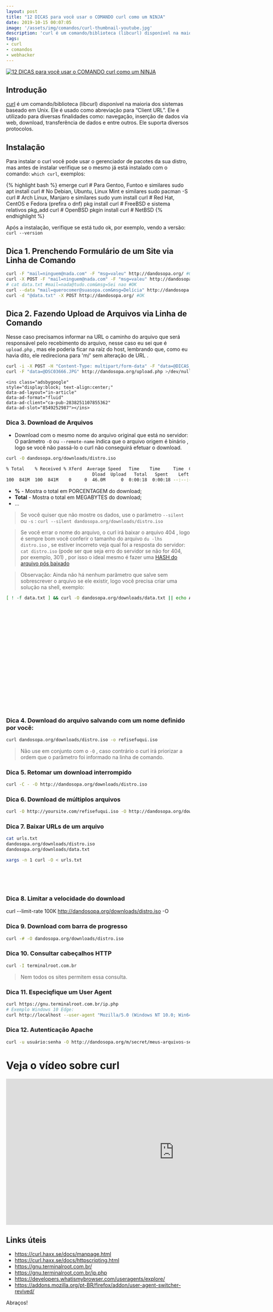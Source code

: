 ```yaml
---
layout: post
title: "12 DICAS para você usar o COMANDO curl como um NINJA"
date: 2019-10-15 00:07:05
image: '/assets/img/comandos/curl-thumbnail-youtube.jpg'
description: 'curl é um comando/biblioteca (libcurl) disponível na maioria dos sistemas baseado em Unix.'
tags:
- curl
- comandos
- webhacker
---
```


[![12 DICAS para você usar o COMANDO curl como um NINJA](/assets/img/comandos/curl-thumbnail-youtube.jpg "Meme Drake Curl")](/assets/img/comandos/curl-thumbnail-youtube.jpg)

## Introdução

[curl](https://curl.haxx.se) é um comando/biblioteca (libcurl) disponível na maioria dos sistemas baseado em Unix. Ele é usado como abreviação para “Client URL”. Ele é utilizado para diversas finalidades como: navegação, inserção de dados via web, download, transferência de dados e entre outros. Ele suporta diversos protocolos.

## Instalação

Para instalar o curl você pode usar o gerenciador de pacotes da sua distro, mas antes de instalar verifique se o mesmo já está instalado com o comando: `which curl`, exemplos:

{% highlight bash %}
emerge curl # Para Gentoo, Funtoo e similares
sudo apt install curl # No Debian, Ubuntu, Linux Mint e similares
sudo pacman -S curl # Arch Linux, Manjaro e similares
sudo yum install curl # Red Hat, CentOS e Fedora (prefira o dnf)
pkg install curl # FreeBSD e sistema relativos
pkg_add curl # OpenBSD
pkgin install curl # NetBSD
{% endhighlight %}

Após a instalação, verifique se está tudo ok, por exemplo, vendo a versão: `curl --version`

<script async src="https://pagead2.googlesyndication.com/pagead/js/adsbygoogle.js"></script>
<!-- Informat -->
<ins class="adsbygoogle"
     style="display:block"
     data-ad-client="ca-pub-2838251107855362"
     data-ad-slot="2327980059"
     data-ad-format="auto"
     data-full-width-responsive="true"></ins>
<script>
(adsbygoogle = window.adsbygoogle || []).push({});
</script>    

## Dica 1. Prenchendo Formulário de um Site via Linha de Comando

```sh
curl -F "mail=ninguem@nada.com" -F "msg=valeu" http://dandosopa.org/ #OK
curl -X POST -F "mail=ninguem@nada.com" -F "msg=valeu" http://dandosopa.org/ #OK
# cat data.txt #mail=nada@tudo.com&msg=Sei nao #OK
curl --data "mail=querocomer@suasopa.com&msg=Delícia" http://dandosopa.org/ #OK
curl -d "@data.txt" -X POST http://dandosopa.org/ #OK
```

## Dica 2. Fazendo Upload de Arquivos via Linha de Comando

Nesse caso precisamos informar na URL o caminho do arquivo que será responsável pelo recebimento do arquivo, nesse caso eu sei que é `upload.php` , mas ele poderia ficar na raíz do host, lembrando que, como eu havia dito, ele redireciona para 'm/' sem alteração de URL .

```sh
curl -i -X POST -H "Content-Type: multipart/form-data" -F "data=@DICAS_COMANDOS" http://dandosopa.org/upload.php #OK
curl -F "data=@DSC03666.JPG" http://dandosopa.org/upload.php >/dev/null 2>/dev/null #OK
```



<script async src="//pagead2.googlesyndication.com/pagead/js/adsbygoogle.js"></script>
    <ins class="adsbygoogle"
    style="display:block; text-align:center;"
    data-ad-layout="in-article"
    data-ad-format="fluid"
    data-ad-client="ca-pub-2838251107855362"
    data-ad-slot="8549252987"></ins>
<script>
    (adsbygoogle = window.adsbygoogle || []).push({});
</script>

### Dica 3. Download de Arquivos

+ Download com o mesmo nome do arquivo original que está no servidor:
O parâmetro `-O` ou `--remote-name` indica que o arquivo origem é binário , logo se você não passá-lo o curl não conseguirá efetuar o download.

```sh
curl -O dandosopa.org/downloads/distro.iso

% Total    % Received % Xferd  Average Speed   Time    Time     Time  Current
                                 Dload  Upload   Total   Spent    Left  Speed
100  841M  100  841M    0     0  46.0M      0  0:00:18  0:00:18 --:--:-- 44.0M
```
- **%** - Mostra o total em PORCENTAGEM do download;
- **Total** - Mostra o total em MEGABYTES do download;
- ...

> Se você quiser que não mostre os dados, use o parâmetro `--silent` ou `-s` : `curl --silent dandosopa.org/downloads/distro.iso` 

> Se você errar o nome do arquivo, o curl irá baixar o arquivo 404 , logo é sempre bom você conferir o tamanho do arquivo `du -lhs distro.iso` , se estiver incorreto veja qual foi a resposta do servidor: `cat distro.iso` (pode ser que seja erro do servidor se não for 404, por exemplo, 301) , por isso o ideal mesmo é fazer uma [HASH do arquivo pós baixado](https://terminalroot.com.br/2019/05/o-que-e-e-como-gerar-uma-hash.html)

> Observação: Ainda não há nenhum parâmetro que salve sem sobrescrever o arquivo se ele existir, logo você precisa criar uma solução na shell, exemplo:
```sh
[ ! -f data.txt ] && curl -O dandosopa.org/downloads/data.txt || echo Arquivo já existe
```

<script async src="//pagead2.googlesyndication.com/pagead/js/adsbygoogle.js"></script>
<ins class="adsbygoogle"
	 style="display:inline-block;width:336px;height:280px"
	 data-ad-client="ca-pub-2838251107855362"
	 data-ad-slot="5351066970"></ins>
<script>
(adsbygoogle = window.adsbygoogle || []).push({});
</script>

### Dica 4. Download do arquivo salvando com um nome definido por você:
```sh
curl dandosopa.org/downloads/distro.iso -o refisefuqui.iso
```
> Não use em conjunto com o `-O` , caso contrário o curl irá priorizar a ordem que o parâmetro foi informado na linha de comando.

### Dica 5. Retomar um download interrompido
```sh
curl -C - -O http://dandosopa.org/downloads/distro.iso
```



<script async src="https://pagead2.googlesyndication.com/pagead/js/adsbygoogle.js"></script>
<ins class="adsbygoogle"
     style="display:block"
     data-ad-format="autorelaxed"
     data-ad-client="ca-pub-2838251107855362"
     data-ad-slot="9652691879"></ins>
<script>
     (adsbygoogle = window.adsbygoogle || []).push({});
</script>

### Dica 6. Download de múltiplos arquivos
```sh
curl -O http://yoursite.com/refisefuqui.iso -O http://dandosopa.org/downloads/data.txt
```

### Dica 7. Baixar URLs de um arquivo
```sh
cat urls.txt
dandosopa.org/downloads/distro.iso
dandosopa.org/downloads/data.txt

xargs -n 1 curl -O < urls.txt
```


<script async src="//pagead2.googlesyndication.com/pagead/js/adsbygoogle.js"></script>
<!-- Games Root -->
<ins class="adsbygoogle"
	 style="display:inline-block;width:336px;height:50px"
	 data-ad-client="ca-pub-2838251107855362"
	 data-ad-slot="5351066970"></ins>
<script>
(adsbygoogle = window.adsbygoogle || []).push({});
</script>

### Dica 8. Limitar a velocidade do download
curl --limit-rate 100K http://dandosopa.org/downloads/distro.iso -O

### Dica 9. Download com barra de progresso
```sh
curl -# -O dandosopa.org/downloads/distro.iso
```

### Dica 10. Consultar cabeçalhos HTTP
```sh
curl -I terminalroot.com.br
```
> Nem todos os sites permitem essa consulta.


### Dica 11. Especiqfique um User Agent
```sh
curl https://gnu.terminalroot.com.br/ip.php
# Exemplo Windows 10 Edge:
curl http://localhost --user-agent "Mozilla/5.0 (Windows NT 10.0; Win64; x64) AppleWebKit/537.36 (KHTML, like Gecko) Chrome/64.0.3282.140 Safari/537.36 Edge/17.17134"
```

### Dica 12. Autenticação Apache
```sh
curl -u usuário:senha -O http://dandosopa.org/m/secret/meus-arquivos-secretos.tar.gz
```

<script async src="https://pagead2.googlesyndication.com/pagead/js/adsbygoogle.js"></script>
<!-- Informat -->
<ins class="adsbygoogle"
     style="display:block"
     data-ad-client="ca-pub-2838251107855362"
     data-ad-slot="2327980059"
     data-ad-format="auto"
     data-full-width-responsive="true"></ins>
<script>
(adsbygoogle = window.adsbygoogle || []).push({});
</script>

# Veja o vídeo sobre curl

<iframe width="920" height="400" src="https://www.youtube.com/embed/HxezVt5IEHQ" frameborder="0" allow="accelerometer; autoplay; encrypted-media; gyroscope; picture-in-picture" allowfullscreen></iframe>

## Links úteis

+ <https://curl.haxx.se/docs/manpage.html>
+ <https://curl.haxx.se/docs/httpscripting.html>
+ <https://gnu.terminalroot.com.br/>
+ <https://gnu.terminalroot.com.br/ip.php>
+ <https://developers.whatismybrowser.com/useragents/explore/>
+ <https://addons.mozilla.org/pt-BR/firefox/addon/user-agent-switcher-revived/>

Abraços!    
